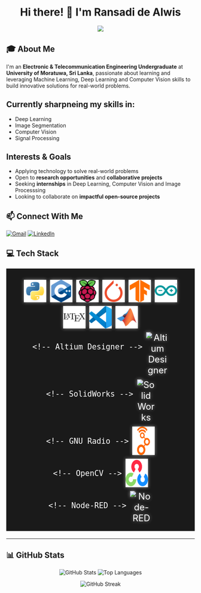 
<h1 align="center">Hi there! 👋 I'm Ransadi de Alwis</h1>


<p align="center">
  
  <img src="https://komarev.com/ghpvc/?username=RansadiDeAlwis&label=Profile+Views&color=blue&style=flat"  /> 
</p>

## 🎓 About Me
I'm an **Electronic & Telecommunication Engineering Undergraduate** at **University of Moratuwa, Sri Lanka**, passionate about learning and leveraging Machine Learning, Deep Learning and Computer Vision skills to build innovative solutions for real-world problems.

## Currently sharpneing my skills in:
-  Deep Learning   
-  Image Segmentation 
-  Computer Vision
- Signal Processing 

## Interests & Goals
- Applying technology to solve real-world problems
- Open to **research opportunities** and **collaborative projects**
- Seeking **internships** in Deep Learning, Computer Vision and Image Processsing
- Looking to collaborate on **impactful open-source projects**

## 📫 Connect With Me
[![Gmail](https://img.shields.io/badge/Gmail-D14836?style=for-the-badge&logo=gmail&logoColor=white)](mailto:rmovinya10@gmail.com)
[![LinkedIn](https://img.shields.io/badge/LinkedIn-0077B5?style=for-the-badge&logo=linkedin&logoColor=white)](www.linkedin.com/in/ransadi-de-alwis-739768278)


## 💻 Tech Stack
<div style="background-color: #1a1a1a; padding: 20px; text-align: center; color: white; font-size: 24px; margin: 20px 0;">

  <div style="display: flex; justify-content: center; gap: 10px; margin-top: 10px; flex-wrap: wrap;">
    <img src="https://raw.githubusercontent.com/devicons/devicon/master/icons/python/python-original.svg" alt="Python" width="60" style="filter: drop-shadow(0 0 5px rgba(255, 255, 255, 0.5));">
    <img src="https://raw.githubusercontent.com/devicons/devicon/master/icons/cplusplus/cplusplus-original.svg" alt="C++" width="60" style="filter: drop-shadow(0 0 5px rgba(255, 255, 255, 0.5));">
    <img src="https://raw.githubusercontent.com/devicons/devicon/master/icons/raspberrypi/raspberrypi-original.svg" alt="Raspberry Pi" width="60" style="filter: drop-shadow(0 0 5px rgba(255, 255, 255, 0.5));">
    <img src="https://raw.githubusercontent.com/devicons/devicon/master/icons/pytorch/pytorch-original.svg" alt="PyTorch" width="60" style="filter: drop-shadow(0 0 5px rgba(255, 255, 255, 0.5));">
    <img src="https://raw.githubusercontent.com/devicons/devicon/master/icons/tensorflow/tensorflow-original.svg" alt="TensorFlow" width="60" style="filter: drop-shadow(0 0 5px rgba(255, 255, 255, 0.5));">
    <img src="https://raw.githubusercontent.com/devicons/devicon/master/icons/arduino/arduino-original.svg" alt="Arduino" width="60" style="filter: drop-shadow(0 0 5px rgba(255, 255, 255, 0.5));">
    <img src="https://raw.githubusercontent.com/devicons/devicon/master/icons/latex/latex-original.svg" alt="LaTeX" width="60" style="filter: drop-shadow(0 0 5px rgba(255, 255, 255, 0.5));">
    <img src="https://raw.githubusercontent.com/devicons/devicon/master/icons/vscode/vscode-original.svg" alt="VS Code" width="60" style="filter: drop-shadow(0 0 5px rgba(255, 255, 255, 0.5));">
    <img src="https://raw.githubusercontent.com/devicons/devicon/master/icons/matlab/matlab-original.svg" alt="MATLAB" width="60" style="filter: drop-shadow(0 0 5px rgba(255, 255, 255, 0.5));">

    <!-- Altium Designer -->
  <img src="https://upload.wikimedia.org/wikipedia/commons/7/73/Altium_Designer_Logo.png" alt="Altium Designer" width="60" style="filter: drop-shadow(0 0 5px rgba(255, 255, 255, 0.5));">

    <!-- SolidWorks -->
  <img src="https://img.icons8.com/color/48/solidworks.png" alt="SolidWorks" width="48" style="filter: drop-shadow(0 0 5px rgba(255, 255, 255, 0.5));">

    <!-- GNU Radio -->
  <img src="https://raw.githubusercontent.com/devicons/devicon/master/icons/gnuradio/gnuradio-original.svg" alt="GNU Radio" width="60" style="filter: drop-shadow(0 0 5px rgba(255, 255, 255, 0.5));">

    <!-- OpenCV -->
  <img src="https://raw.githubusercontent.com/devicons/devicon/master/icons/opencv/opencv-original.svg" alt="OpenCV" width="60" style="filter: drop-shadow(0 0 5px rgba(255, 255, 255, 0.5));">

    <!-- Node-RED -->
  <img src="https://raw.githubusercontent.com/node-red/node-red/master/packages/node_modules/node-red/public/images/node-red-icon.svg" alt="Node-RED" width="60" style="filter: drop-shadow(0 0 5px rgba(255, 255, 255, 0.5));">
  </div>
</div>


---

## 📊 GitHub Stats
<p align="center">
  <img src="https://github-readme-stats.vercel.app/api?username=RansadiDeAlwis&show_icons=true&theme=radical" alt="GitHub Stats" />
  <img src="https://github-readme-stats.vercel.app/api/top-langs/?username=RansadiDeAlwis&layout=compact&theme=radical" alt="Top Languages" />
</p>

<p align="center">
  <img src="https://github-readme-streak-stats.herokuapp.com/?user=RansadiDeAlwis&theme=radical" alt="GitHub Streak" />
</p>


















